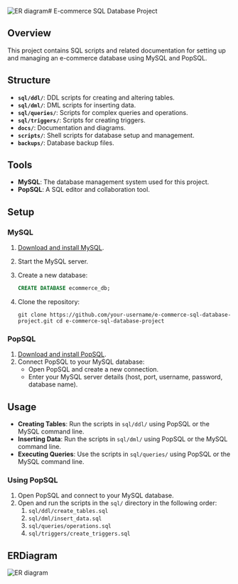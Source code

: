 ![ER diagram](https://github.com/hammoda711/e-commerce-order-management-system-db-sql/assets/66457688/be70aa95-e833-44d1-9dac-3ce08d8c11c1)# E-commerce SQL Database Project

## Overview

This project contains SQL scripts and related documentation for setting up and managing an e-commerce database using MySQL and PopSQL.

## Structure

- **`sql/ddl/`**: DDL scripts for creating and altering tables.
- **`sql/dml/`**: DML scripts for inserting data.
- **`sql/queries/`**: Scripts for complex queries and operations.
- **`sql/triggers/`**: Scripts for creating triggers.
- **`docs/`**: Documentation and diagrams.
- **`scripts/`**: Shell scripts for database setup and management.
- **`backups/`**: Database backup files.

## Tools

- **MySQL**: The database management system used for this project.
- **PopSQL**: A SQL editor and collaboration tool.

## Setup

### MySQL

1. [Download and install MySQL](https://dev.mysql.com/downloads/installer/).

2. Start the MySQL server.

3. Create a new database:

   ```sql
   CREATE DATABASE ecommerce_db;
   ```

4. Clone the repository:

   `git clone https://github.com/your-username/e-commerce-sql-database-project.git
   cd e-commerce-sql-database-project` 

### PopSQL

1. [Download and install PopSQL](https://popsql.com/).
2. Connect PopSQL to your MySQL database:
   - Open PopSQL and create a new connection.
   - Enter your MySQL server details (host, port, username, password, database name).


## Usage

- **Creating Tables**: Run the scripts in `sql/ddl/` using PopSQL or the MySQL command line.
- **Inserting Data**: Run the scripts in `sql/dml/` using PopSQL or the MySQL command line.
- **Executing Queries**: Use the scripts in `sql/queries/` using PopSQL or the MySQL command line.

### Using PopSQL

1. Open PopSQL and connect to your MySQL database.
2. Open and run the scripts in the `sql/` directory in the following order:
   1. `sql/ddl/create_tables.sql`
   2. `sql/dml/insert_data.sql`
   3. `sql/queries/operations.sql`
   4. `sql/triggers/create_triggers.sql`

## ERDiagram
![ER diagram](https://github.com/hammoda711/e-commerce-order-management-system-db-sql/assets/66457688/aa1757e4-a4f6-4802-a134-6986695bbacd)

